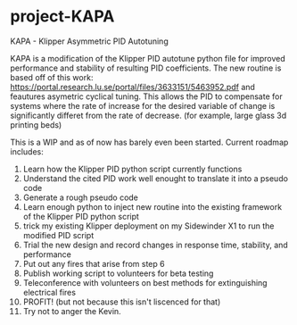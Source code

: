 # project-KAPA

KAPA - Klipper Asymmetric PID Autotuning

KAPA is a modification of the Klipper PID autotune python file for improved performance and stability of resulting PID coefficients. The new routine is based off of this work: https://portal.research.lu.se/portal/files/3633151/5463952.pdf and feautures asymetric cyclical tuning. This allows the PID to compensate for systems where the rate of increase for the desired variable of change is significantly differet from the rate of decrease. (for example, large glass 3d printing beds)

This is a WIP and as of now has barely even been started. Current roadmap includes:

1) Learn how the Klipper PID python script currently functions
2) Understand the cited PID work well enought to translate it into a pseudo code
3) Generate a rough pseudo code
4) Learn enough python to inject new routine into the existing framework of the Klipper PID python script
5) trick my existing Klipper deployment on my Sidewinder X1 to run the modified PID script
6) Trial the new design and record changes in response time, stability, and performance
7) Put out any fires that arise from step 6
8) Publish working script to volunteers for beta testing
9) Teleconference with volunteers on best methods for extinguishing electrical fires
10) PROFIT! (but not because this isn't liscenced for that)
11) Try not to anger the Kevin.
